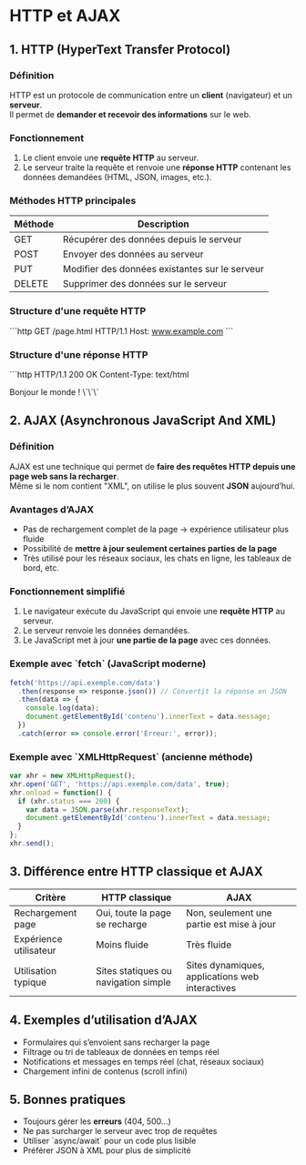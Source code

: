 # HTTP et AJAX

## 1. HTTP (HyperText Transfer Protocol)

### Définition
HTTP est un protocole de communication entre un **client** (navigateur) et un **serveur**.  
Il permet de **demander et recevoir des informations** sur le web.

### Fonctionnement
1. Le client envoie une **requête HTTP** au serveur.
2. Le serveur traite la requête et renvoie une **réponse HTTP** contenant les données demandées (HTML, JSON, images, etc.).

### Méthodes HTTP principales
| Méthode | Description |
|---------|------------|
| GET     | Récupérer des données depuis le serveur |
| POST    | Envoyer des données au serveur |
| PUT     | Modifier des données existantes sur le serveur |
| DELETE  | Supprimer des données sur le serveur |

### Structure d'une requête HTTP
\`\`\`http
GET /page.html HTTP/1.1
Host: www.example.com
\`\`\`

### Structure d'une réponse HTTP
\`\`\`http
HTTP/1.1 200 OK
Content-Type: text/html

<html>
  <body>Bonjour le monde !</body>
</html>
\`\`\`

## 2. AJAX (Asynchronous JavaScript And XML)

### Définition
AJAX est une technique qui permet de **faire des requêtes HTTP depuis une page web sans la recharger**.  
Même si le nom contient "XML", on utilise le plus souvent **JSON** aujourd’hui.

### Avantages d’AJAX
- Pas de rechargement complet de la page → expérience utilisateur plus fluide
- Possibilité de **mettre à jour seulement certaines parties de la page**
- Très utilisé pour les réseaux sociaux, les chats en ligne, les tableaux de bord, etc.

### Fonctionnement simplifié
1. Le navigateur exécute du JavaScript qui envoie une **requête HTTP** au serveur.
2. Le serveur renvoie les données demandées.
3. Le JavaScript met à jour **une partie de la page** avec ces données.

### Exemple avec \`fetch\` (JavaScript moderne)
```javascript
fetch('https://api.exemple.com/data')
  .then(response => response.json()) // Convertit la réponse en JSON
  .then(data => {
    console.log(data);
    document.getElementById('contenu').innerText = data.message;
  })
  .catch(error => console.error('Erreur:', error));
```

### Exemple avec \`XMLHttpRequest\` (ancienne méthode)
```javascript
var xhr = new XMLHttpRequest();
xhr.open('GET', 'https://api.exemple.com/data', true);
xhr.onload = function() {
  if (xhr.status === 200) {
    var data = JSON.parse(xhr.responseText);
    document.getElementById('contenu').innerText = data.message;
  }
};
xhr.send();
```

## 3. Différence entre HTTP classique et AJAX
| Critère            | HTTP classique                   | AJAX                                 |
|-------------------|---------------------------------|-------------------------------------|
| Rechargement page  | Oui, toute la page se recharge  | Non, seulement une partie est mise à jour |
| Expérience utilisateur | Moins fluide                   | Très fluide                          |
| Utilisation typique | Sites statiques ou navigation simple | Sites dynamiques, applications web interactives |

## 4. Exemples d’utilisation d’AJAX
- Formulaires qui s’envoient sans recharger la page
- Filtrage ou tri de tableaux de données en temps réel
- Notifications et messages en temps réel (chat, réseaux sociaux)
- Chargement infini de contenus (scroll infini)

## 5. Bonnes pratiques
- Toujours gérer les **erreurs** (404, 500…)
- Ne pas surcharger le serveur avec trop de requêtes
- Utiliser \`async/await\` pour un code plus lisible
- Préférer JSON à XML pour plus de simplicité
